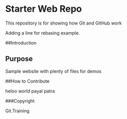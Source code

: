 # Starter Web Repo

This repository is for showing how Git and GitHub work

Adding a line for rebasing example.

##Introduction

## Purpose

Sample website with plenty of files for demos

##How to Contribute

heloo world
payal patra

###Copyright

Git.Training